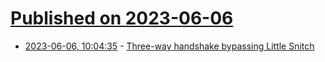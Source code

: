 # [Published on 2023-06-06](index.md)

* [2023-06-06, 10:04:35](https://lobste.rs/s/dwagna/three_way_handshake_bypassing_little) - [Three-way handshake bypassing Little Snitch](https://blog.obdev.at/three-way-handshake-bypassing-little-snitch/)
